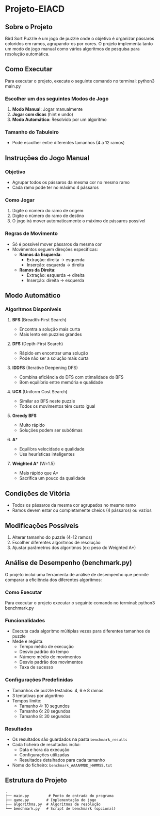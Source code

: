 # Projeto-EIACD

## Sobre o Projeto
Bird Sort Puzzle é um jogo de puzzle onde o objetivo é organizar pássaros coloridos em ramos, agrupando-os por cores. O projeto implementa tanto um modo de jogo manual como vários algoritmos de pesquisa para resolução automática.

## Como Executar
Para executar o projeto, execute o seguinte comando no terminal: python3 main.py

### Escolher um dos seguintes Modos de Jogo
1. **Modo Manual**: Jogar manualmente
2. **Jogar com dicas** (hint e undo)
3. **Modo Automático**: Resolvido por um algoritmo

### Tamanho do Tabuleiro
- Pode escolher entre diferentes tamanhos (4 a 12 ramos)

## Instruções do Jogo Manual
### Objetivo
- Agrupar todos os pássaros da mesma cor no mesmo ramo
- Cada ramo pode ter no máximo 4 pássaros

### Como Jogar
1. Digite o número do ramo de origem
2. Digite o número do ramo de destino
3. O jogo irá mover automaticamente o máximo de pássaros possível

### Regras de Movimento
- Só é possível mover pássaros da mesma cor
- Movimentos seguem direções específicas:
  - **Ramos da Esquerda**:
    - Extração: direita → esquerda
    - Inserção: esquerda → direita
  - **Ramos da Direita**:
    - Extração: esquerda → direita
    - Inserção: direita → esquerda

## Modo Automático
### Algoritmos Disponíveis
1. **BFS** (Breadth-First Search)
   - Encontra a solução mais curta
   - Mais lento em puzzles grandes

2. **DFS** (Depth-First Search)
   - Rápido em encontrar uma solução
   - Pode não ser a solução mais curta

3. **IDDFS** (Iterative Deepening DFS)
   - Combina eficiência do DFS com otimalidade do BFS
   - Bom equilíbrio entre memória e qualidade

4. **UCS** (Uniform Cost Search)
   - Similar ao BFS neste puzzle
   - Todos os movimentos têm custo igual

5. **Greedy BFS**
   - Muito rápido
   - Soluções podem ser subótimas

6. **A***
   - Equilibra velocidade e qualidade
   - Usa heurísticas inteligentes

7. **Weighted A*** (W=1.5)
   - Mais rápido que A*
   - Sacrifica um pouco da qualidade

## Condições de Vitória
- Todos os pássaros da mesma cor agrupados no mesmo ramo
- Ramos devem estar ou completamente cheios (4 pássaros) ou vazios

## Modificações Possíveis
1. Alterar tamanho do puzzle (4-12 ramos)
2. Escolher diferentes algoritmos de resolução
3. Ajustar parâmetros dos algoritmos (ex: peso do Weighted A*)

## Análise de Desempenho (benchmark.py)
O projeto inclui uma ferramenta de análise de desempenho que permite comparar a eficiência dos diferentes algoritmos:

### Como Executar
Para executar o projeto executar o seguinte comando no terminal: python3 benchmark.py


### Funcionalidades
- Executa cada algoritmo múltiplas vezes para diferentes tamanhos de puzzle
- Mede e regista:
  - Tempo médio de execução
  - Desvio padrão do tempo
  - Número médio de movimentos
  - Desvio padrão dos movimentos
  - Taxa de sucesso

### Configurações Predefinidas
- Tamanhos de puzzle testados: 4, 6 e 8 ramos
- 3 tentativas por algoritmo
- Tempos limite:
  - Tamanho 4: 10 segundos
  - Tamanho 6: 20 segundos
  - Tamanho 8: 30 segundos

### Resultados
- Os resultados são guardados na pasta `benchmark_results`
- Cada ficheiro de resultados inclui:
  - Data e hora da execução
  - Configurações utilizadas
  - Resultados detalhados para cada tamanho
- Nome do ficheiro: `benchmark_AAAAMMDD_HHMMSS.txt`

## Estrutura do Projeto
```
.
├── main.py         # Ponto de entrada do programa
├── game.py        # Implementação do jogo
├── algorithms.py  # Algoritmos de resolução
└── benchmark.py   # Script de benchmark (opcional)
```

